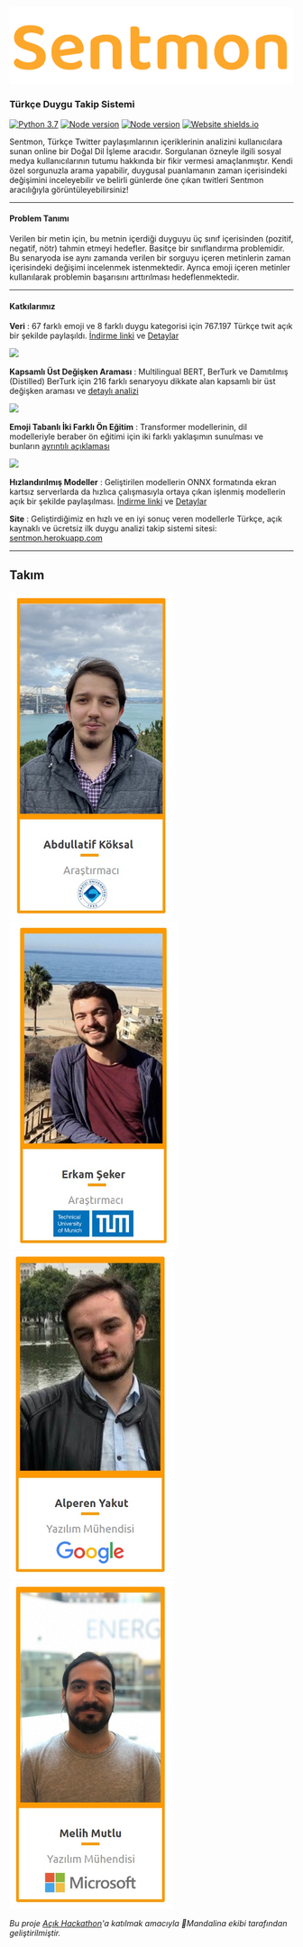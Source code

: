[![sentmon](https://github.com/akoksal/Turkce-Duygu-Takibi/blob/medya/logo.png)](http://sentmon.herokuapp.com/)
### Türkçe Duygu Takip Sistemi
[![Python 3.7](https://img.shields.io/badge/python-3.7-blue.svg)](https://www.python.org/downloads/release/python-370/) [![Node version](https://badgen.net/badge/node/6.14.5/red?icon=npm&label)](https://nodejs.org/en/download/)  [![Node version](https://badgen.net/badge/postgresql/12/blue?icon=postgresql)](https://www.postgresql.org/download/) [![Website shields.io](https://img.shields.io/website-up-down-green-red/http/shields.io.svg)](http://shields.io/)


Sentmon, Türkçe Twitter paylaşımlarının içeriklerinin analizini kullanıcılara sunan online bir Doğal Dil İşleme aracıdır. Sorgulanan özneyle ilgili sosyal medya kullanıcılarının tutumu hakkında bir fikir vermesi amaçlanmıştır. Kendi özel sorgunuzla arama yapabilir, duygusal puanlamanın zaman içerisindeki değişimini inceleyebilir ve belirli günlerde öne çıkan twitleri Sentmon aracılığıyla görüntüleyebilirsiniz!


***


#### Problem Tanımı
Verilen bir metin için, bu metnin içerdiği duyguyu üç sınıf içerisinden (pozitif, negatif, nötr) tahmin etmeyi hedefler. Basitçe bir sınıflandırma problemidir. Bu senaryoda ise aynı zamanda verilen bir sorguyu içeren metinlerin zaman içerisindeki değişimi incelenmek istenmektedir. Ayrıca emoji içeren metinler kullanılarak problemin başarısını arttırılması hedeflenmektedir.

***

#### Katkılarımız
**Veri** : 67 farklı emoji ve 8 farklı duygu kategorisi için 767.197 Türkçe twit açık bir şekilde paylaşıldı. [İndirme linki](https://drive.google.com/file/d/1z9un8GnaHH2--07yS0O_4jM88vNG14nv/view?usp=sharing) ve [Detaylar](https://github.com/akoksal/Turkce-Duygu-Takibi/tree/master/Veriler)

![](https://live.staticflickr.com/65535/50173104533_c91a57f27e.jpg)

**Kapsamlı Üst Değişken Araması** : Multilingual BERT, BerTurk ve Damıtılmış (Distilled) BerTurk için 216 farklı senaryoyu dikkate alan kapsamlı bir üst değişken araması ve [detaylı analizi](https://github.com/akoksal/Turkce-Duygu-Takibi/blob/master/Eg%CC%86itim/%C4%B0nce%20Ayar%20Analizleri.ipynb)

![](https://live.staticflickr.com/65535/50173524568_44e146ba0c_z.jpg)

**Emoji Tabanlı İki Farklı Ön Eğitim** : Transformer modellerinin, dil modelleriyle beraber ön eğitimi için iki farklı yaklaşımın sunulması ve bunların [ayrıntılı açıklaması](https://github.com/akoksal/Turkce-Duygu-Takibi/tree/master/Eg%CC%86itim#%C3%B6n-e%C4%9Fitim)

![](https://live.staticflickr.com/65535/50174348517_25545f3bb8.jpg)

**Hızlandırılmış Modeller** :  Geliştirilen modellerin ONNX formatında ekran kartsız serverlarda da hızlıca çalışmasıyla ortaya çıkan işlenmiş modellerin açık bir şekilde paylaşılması. [İndirme linki](https://drive.google.com/file/d/1NWlShIdsEb543J6yIPCyKsANAHCwSR8X/view?usp=sharing) ve [Detaylar](https://github.com/akoksal/Turkce-Duygu-Takibi/tree/master/Sorgu)

**Site** : Geliştirdiğimiz en hızlı ve en iyi sonuç veren modellerle Türkçe, açık kaynaklı ve ücretsiz ilk duygu analizi takip sistemi sitesi: [sentmon.herokuapp.com](http://sentmon.herokuapp.com/)

***

## Takım

[![Abdullatif](https://github.com/akoksal/Turkce-Duygu-Takibi/blob/medya/abdullatif.png)](https://github.com/akoksal)[![Erkam](https://github.com/akoksal/Turkce-Duygu-Takibi/blob/medya/erkam.png)](https://github.com/akoksal)[![Alperen](https://github.com/akoksal/Turkce-Duygu-Takibi/blob/medya/alperen.png)](https://github.com/akoksal)[![Melih](https://github.com/akoksal/Turkce-Duygu-Takibi/blob/medya/melih.png)](https://github.com/akoksal)



*Bu proje [Açık Hackathon](https://www.acikhack.com/)'a katılmak amacıyla :tangerine:Mandalina ekibi tarafından geliştirilmiştir.*

